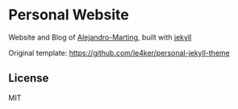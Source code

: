 # Personal Website

Website and Blog of [Alejandro-Marting](https://Alejandro-Marting.github.io), built with [jekyll](jekyllrb.com)

Original template: https://github.com/le4ker/personal-jekyll-theme

## License

MIT
